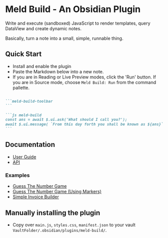 # Meld Build - An Obsidian Plugin

Write and execute (sandboxed) JavaScript to render templates, query DataView and create dynamic notes.

Basically, turn a note into a small, simple, runnable thing.

## Quick Start
- Install and enable the plugin
- Paste the Markdown below into a new note.
- If you are in Reading or Live Preview modes, click the 'Run' button.  If you are in Source mode, choose `Meld Build: Run` from the command pallette.
````md

```meld-build-toolbar
```

```js meld-build
const ans = await $.ui.ask('What should I call you?');
await $.ui.message( `From this day forth you shall be known as ${ans}` );
```
````

## Documentation

- [User Guide](/docs/user-guide.md)
- [API](/docs/api.md)

### Examples

- [Guess The Number Game](/docs/examples/guess-the-number.md)
- [Guess The Number Game (Using Markers)](/docs/examples/guess-the-number-marker.md)
- [Simple Invoice Builder](/docs/examples/invoice-builder.md)

## Manually installing the plugin

- Copy over `main.js`, `styles.css`, `manifest.json` to your vault `VaultFolder/.obsidian/plugins/meld-build/`.
